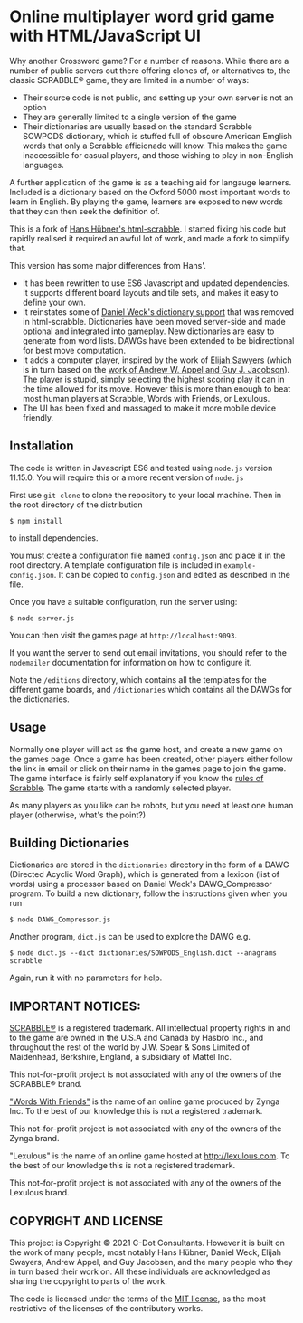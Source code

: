 # Online multiplayer word grid game with HTML/JavaScript UI

Why another Crossword game? For a number of reasons. While there are a number of public servers out there offering clones of, or alternatives to, the classic SCRABBLE® game, they are limited in a number of ways:
* Their source code is not public, and setting up your own server is not an option
* They are generally limited to a single version of the game
* Their dictionaries are usually based on the standard Scrabble SOWPODS dictionary, which is stuffed full of obscure American Emglish words that only a Scrabble afficionado will know. This makes the game inaccessible for casual players, and those wishing to play in non-English languages.

A further application of the game is as a teaching aid for langauge learners. Included is a dictionary based on the Oxford 5000 most important words to learn in English. By playing the game, learners are exposed to new words that they can then seek the definition of.

This is a fork of [Hans Hübner's html-scrabble](https://github.com/hanshuebner/html-scrabble). I started fixing his code but rapidly realised it required an awful lot of work, and made a fork to simplify that.

This version has some major differences from Hans'.
* It has been rewritten to use ES6 Javascript and updated dependencies. It supports different board layouts and tile sets, and makes it easy to define your own.
* It reinstates some of [Daniel Weck's dictionary support](https://github.com/danielweck/scrabble-html-ui) that was removed in html-scrabble. Dictionaries have been moved server-side and made optional and integrated into gameplay. New dictionaries are easy to generate from word lists. DAWGs have been extended to be bidirectional for best move computation.
* It adds a computer player, inspired by the work of [Elijah Sawyers](https://raw.githubusercontent.com/elijahsawyers/WordsWithFriendsHelper) (which is in turn based on the [work of Andrew W. Appel and Guy J. Jacobson](
https://www.cs.cmu.edu/afs/cs/academic/class/15451-s06/www/lectures/scrabble.pdf)). The player is stupid, simply selecting the highest scoring play it can in the time allowed for its move. However this is more than enough to beat most human players at Scrabble, Words with Friends, or Lexulous.
* The UI has been fixed and massaged to make it more mobile device friendly.

## Installation

The code is written in Javascript ES6 and tested using `node.js` version 11.15.0. You will require this or a more recent version of `node.js`

First use `git clone` to clone the repository to your local machine. Then in
the root directory of the distribution
```
$ npm install
```
to install dependencies.

You must create a configuration file named `config.json` and place it in the root directory. A template configuration file is included in `example-config.json`. It can be copied to `config.json` and edited as described in the file.

Once you have a suitable configuration, run the server using:
```
$ node server.js
```
You can then visit the games page at `http://localhost:9093`.

If you want the server to send out email invitations, you should refer to the `nodemailer` documentation for information on how to configure it.

Note the `/editions` directory, which contains all the templates for the different game boards, and `/dictionaries` which contains all the DAWGs for the dictionaries.

## Usage

Normally one player will act as the game host, and create a new game on the games page. Once a game has been created, other players either follow the link in email or click on their name in the games page to join the game. The game interface is fairly self explanatory if you know the [rules of Scrabble](https://www.officialgamerules.org/scrabble). The game starts with a randomly selected player.

As many players as you like can be robots, but you need at least one human player (otherwise, what's the point?)

## Building Dictionaries

Dictionaries are stored in the `dictionaries` directory in the form of a DAWG (Directed Acyclic Word Graph), which is generated from a lexicon (list of words) using a processor based on Daniel Weck's DAWG_Compressor program. To build a new dictionary, follow the instructions given when you run
```
$ node DAWG_Compressor.js
```
Another program, `dict.js` can be used to explore the DAWG e.g.
```
$ node dict.js --dict dictionaries/SOWPODS_English.dict --anagrams scrabble
```
Again, run it with no parameters for help.

## IMPORTANT NOTICES:

[SCRABBLE®](http://www.scrabble.com/) is a registered trademark. All intellectual property
rights in and to the game are owned in the U.S.A and Canada by
Hasbro Inc., and throughout the rest of the world by J.W. Spear &
Sons Limited of Maidenhead, Berkshire, England, a subsidiary of
Mattel Inc.

This not-for-profit project is not associated with any of the owners
of the SCRABBLE® brand.

["Words With Friends"](https://www.zynga.com/games/words-with-friends-2/)
is the name of an online game produced by Zynga Inc. To
the best of our knowledge this is not a registered trademark.

This not-for-profit project is not associated with any of the owners
of the Zynga brand.

"Lexulous" is the name of an online game hosted at
http://lexulous.com. To the best of our knowledge this is not a
registered trademark.

This not-for-profit project is not associated with any of the owners
of the Lexulous brand.

## COPYRIGHT AND LICENSE

This project is Copyright &copy; 2021 C-Dot Consultants. However it is
built on the work of many people, most notably Hans Hübner, Daniel
Weck, Elijah Swayers, Andrew Appel, and Guy Jacobsen, and the many
people who they in turn based their work on. All these individuals are
acknowledged as sharing the copyright to parts of the work.

The code is licensed under the terms of the [MIT license](https://en.wikipedia.org/wiki/MIT_License),
as the most restrictive of the licenses of the contributory works.

